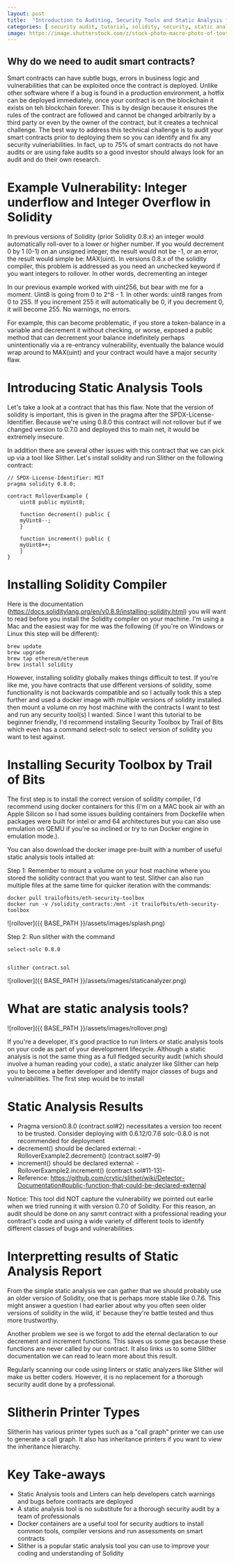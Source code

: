 ```yaml
---
layout: post
title:  "Introduction to Auditing, Security Tools and Static Analysis for Solidity Smart Contracts"
categories: [ security audit, tutorial, solidity, security, static analysis]
image: https://image.shutterstock.com/z/stock-photo-macro-photo-of-tooth-wheel-mechanism-with-audit-analysis-review-data-report-client-and-asset-741348823.jpg
---
```




## Why do we need to audit smart contracts?

Smart contracts can have subtle bugs, errors in business logic and vulnerabilities that can be exploited once the contract is deployed. Unlike other software where if a bug is found in a production environment, a hotfix can be deployed immediately, once your contract is on the blockchain it exists on teh blockchain forever. This is by design because it ensures the rules of the contract are followed and cannot be changed arbitrarily by a third party or even by the owner of the contract, but it creates a technical challenge. The best way to address this technical challenge is to audit your smart contracts prior to deploying them so you can identify and fix any security vulneriabilities. In fact, up to 75% of smart contracts do not have audits or are using fake audits so a good investor should always look for an audit and do their own research.

# Example Vulnerability: Integer underflow and Integer Overflow in Solidity

In previous versions of Solidity (prior Solidity 0.8.x) an integer would automatically roll-over to a lower or higher number. If you would decrement 0 by 1 (0-1) on an unsigned integer, the result would not be -1, or an error, the result would simple be: MAX(uint). In versions 0.8.x of the solidity compiler, this problem is addressed as you need an unchecked keyword if you want integers to rollover. In other words, decrementing an integer 

In our previous example worked with uint256, but bear with me for a moment. Uint8 is going from 0 to 2^8 - 1. In other words: uint8 ranges from 0 to 255. If you increment 255 it will automatically be 0, if you decrement 0, it will become 255. No warnings, no errors. 

For example, this can become problematic, if you store a token-balance in a variable and decrement it without checking, or worse, exposed a public method that can decrement your balance indefinitely perhaps unintentionally via a re-entrancy vulnerability, eventually the balance would wrap around to MAX(uint) and your contract would have a major security flaw. 

# Introducing Static Analysis Tools

Let's take a look at a contract that has this flaw. Note that the version of solidity is important, this is given in the pragma after the SPDX-License-Identifier. Because we're using 0.8.0 this contract will not rollover but if we changed version to 0.7.0 and deployed this to main net, it would be extremely insecure. 

In addition there are several other issues with this contract that we can pick up via a tool like Slither. Let's install solidity and run Slither on the following contract:

	// SPDX-License-Identifier: MIT
	pragma solidity 0.8.0;

	contract RolloverExample {
	    uint8 public myUint8;

	    function decrement() public {
		myUint8--;
	    }

	    function increment() public {
		myUint8++;
	    }
	}


# Installing Solidity Compiler

Here is the documentation (https://docs.soliditylang.org/en/v0.8.9/installing-solidity.html) you will want to read before you install the Solidity compiler on your machine. I'm using a Mac and the easiest way for me was the following (if you're on Windows or Linux this step will be different):

	
	brew update
	brew upgrade
	brew tap ethereum/ethereum
	brew install solidity
	
	
However, installing solidity globally makes things difficult to test. If you're like me, you have contracts that use different versions of solidity, some functionality is not backwards compatible and so I actually took this a step further and used a docker image with multiple versions of solidity installed. then mount a volume on my host machine with the contracts I want to test and run any security tool(s) I wanted. Since I want this tutorial to be beginner friendly, I'd recommend installing Security Toolbox by Trail of Bits which even has a command select-solc to select version of solidity you want to test against. 

# Installing Security Toolbox by Trail of Bits

The first step is to install the correct version of solidity compiler, I'd recommend using docker containers for this (I'm on a MAC book air with an Apple Silicon so I had some issues building containers from Dockefile when packages were built for intel or amd 64 architectures but you can also use emulation on QEMU if you're so inclined or try to run Docker engine in emulation mode.). 

You can also download the docker image pre-built with a number of useful static analysis tools intalled at: 

Step 1: Remember to mount a volume on your host machine where you stored the solidity contract that you want to test. Slither can also run multiple files at the same time for quicker iteration with the commands:

	
	docker pull trailofbits/eth-security-toolbox
	docker run -v /solidity_contracts:/mnt -it trailofbits/eth-security-toolbox
	

![rollover]({{ BASE_PATH }}/assets/images/splash.png)

Step 2: Run slither with the command 


	select-solc 0.8.0
	

	slither contract.sol
	
![rollover]({{ BASE_PATH }}/assets/images/staticanalyzer.png)


# What are static analysis tools?

![rollover]({{ BASE_PATH }}/assets/images/rollover.png)

If you're a developer, it's good practice to run linters or static analysis tools on your code as part of your development lifecycle. Although a static analysis is not the same thing as a full fledged security audit (which should involve a human reading your code), a static analyzer like Slither can help you to become a better developer and identify major classes of bugs and vulneriabilities. The first step would be to install 

# Static Analysis Results

- Pragma version0.8.0 (contract.sol#2) necessitates a version too recent to be trusted. Consider deploying with 0.6.12/0.7.6 solc-0.8.0 is not recommended for deployment
- decrement() should be declared external: - RolloverExample2.decrement() (contract.sol#7-9)
- increment() should be declared external: - RolloverExample2.increment() (contract.sol#11-13)-
- Reference: https://github.com/crytic/slither/wiki/Detector-Documentation#public-function-that-could-be-declared-external

Notice: This tool did NOT capture the vulnerability we pointed out earlie when we tried running it with version 0.7.0 of Solidity. For this reason, an audit should be done on any samrt contract with a professional reading your contract's code and using a wide variety of different tools to identify different classes of bugs and vulnerabilities. 

# Interpretting results of Static Analysis Report

From the simple static analysis we can gather that we should probably use an older version of Solidity, one that is perhaps more stable like 0.7.6. This might answer a question I had earlier about why you often seen older versions of solidity in the wild, it' because they're battle tested and thus more trustworthy. 

Another problem we see is we forgot to add the eternal declaration to our decrement and increment functions. This saves us some gas because these functions are never called by our contract. It also links us to some Slither documentation we can read to learn more about this result. 

Regularly scanning our code using linters or static analyzers like Slither will make us better coders. However, it is no replacement for a thorough security audit done by a professional.

# Slitherin Printer Types

Slitherin has various printer types such as a "call graph" printer we can use to generate a call graph. It also has inheritance printers if you want to view the inheritance hierarchy. 

# Key Take-aways

* Static Analysis tools and Linters can help developers catch warnings and bugs before contracts are deployed
* A static analysis tool is no substitute for a thorough security audit by a team of professionals
* Docker containers are a useful tool for security audtiors to install common tools, compiler versions and run assessments on smart contracts
* Slither is a popular static analysis tool you can use to improve your coding and understanding of Solidity 


